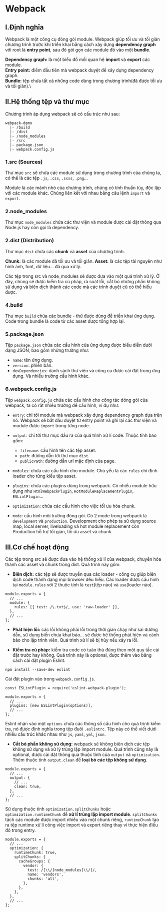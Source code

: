 # Webpack

## I.Định nghĩa
Webpack là một công cụ đóng gói module. Webpack giúp tối ưu và tối giản chương trình trước khi triển khai bằng cách xây dựng **dependency graph** với root là **entry point**, sau đó gói gọn các module đó vào một **bundle**.

**Dependency graph:** là một biểu đồ mối quan hệ **import** và **export** các module.\
**Entry point:** điểm đầu tiên mà webpack duyệt để xây dựng dependency graph.\
**Bundle:** tệp chứa tất cả những code dùng trong chương trình(đã được tối ưu và tối giản).\

## II.Hệ thống tệp và thư mục
Chương trình áp dụng webpack sẽ có cấu trúc như sau:
```
webpack-demo
  |- /build
  |- /dist
  |- /node_modules
  |- /src
  |- package.json
  |- webpack.config.js
```
### 1.src (Sources)
Thư mục `src` sẽ chứa các module sử dụng trong chương trình của chúng ta, có thể là các tệp `.js`, `.css`, `.scss`, `.png`...

Module là các mảnh nhỏ của chương trình, chúng có tính thuần túy, độc lập với các module khác. Chúng liên kết với nhau bằng câu lệnh `import` và `export`.

### 2.node_modules
Thư mục `node_modules` chứa các thư viện và module được cài đặt thông qua Node.js hay còn gọi là dependency.

### 2.dist (Distribution)
Thư mục `dist` chứa các **chunk** và **asset** của chương trình.

**Chunk:** là các module đã tối ưu và tối giản.
**Asset:** là các tệp tài nguyên như hình ảnh, font, dữ liệu... đã qua xử lý. 

Các tệp trong src và node_modules sẽ được đưa vào một quá trình xử lý. Ở đây, chúng sẽ được kiểm tra cú pháp, rà soát lỗi, cắt bỏ những phần không sử dụng và biên dịch thành các code mà các trình duyệt cũ có thể hiểu được.

### 4.build 
Thư mục `build` chứa các bundle - thứ được dùng để triển khai ứng dụng. Code trong bundle là code từ các asset được tổng hợp lại.

### 5.package.json
Tệp `package.json` chứa các cấu hình của ứng dụng được biểu diễn dưới dạng JSON, bao gồm những trường như:
- `name`: tên ứng dụng.
- `version`: phiên bản.
- `devDependencies`: danh sách thư viện và công cụ được cài đặt trong ứng dụng.
Và nhiều trường cấu hình khác.

### 6.webpack.config.js
Tệp `webpack.config.js` chứa các cấu hình cho công tác dóng gói của webpack, ta có rất nhiều trường để cấu hình, ví dụ như:
- `entry`: chỉ tới module mà webpack xây dựng dependency graph dựa trên nó. Webpack sẽ bắt đầu duyệt từ entry point và ghi lại các thư viện và module được `import` trong từng node.

- `output`: chỉ tới thư mục đầu ra của quá trình xử lí code. Thuộc tính bao gồm:
    - `filename`: cấu hình tên các tệp asset. 
    -  `path`: đường dẫn tới thư mục `dist`.
    - `publicPath`: đường dẫn url mặc định của page.

- `modules`: chứa các cấu hình cho module. Chủ yếu là các `rules` chỉ định loader cho từng kiểu tệp asset.

- `plugins`: chứa các plugins dùng trong webpack. Có nhiều module hữu dụng như `HtmlWebpackPlugin`, `HotModuleReplacementPlugin`, `ESLintPlugin`...

- `optimization`: chứa các cấu hình cho việc tối ưu hóa chunk.

- `mode`: cấu hình môi trường đóng gói. Có 2 mode trong webpack là `development` và `production`. Development cho phép ta sử dụng source map, local server, liveloading và hot module replacement còn Production hỗ trợ tối giản, tối ưu asset và chunk.

## III.Cơ chế hoạt động
Các tệp trong src sẽ được đưa vào hệ thống xử lí của webpack, chuyển hóa thành các asset và chunk trong dist. Quá trình này gồm:
- **Biên dịch:** các tệp sẽ được truyền qua các loader - công cụ giúp biên dịch code thành dạng mọi browser đều hiểu. Các loader được cấu hình tại `module.rules` với 2 thuộc tính là `test`(tệp nào) và `use`(loader nào).
```
module.exports = {
  // ...
  module: {
    rules: [{ test: /\.txt$/, use: 'raw-loader' }],
  },
  // ...
};
```

- **Phát hiện lỗi:** các lỗi không phải lỗi trong thời gian chạy như sai đường dẫn, sử dụng biến chưa khai báo... sẽ được hệ thống phát hiện và cảnh bảo cho lập trình viên. Quá trình xử lí sẽ bị hủy nếu xảy ra lỗi.

- **Kiểm tra cú pháp:** kiểm tra code có tuân thủ đúng theo một quy tắc cài đặt trước hay không. Quá trình này là optional, được thêm vào bằng cách cài đặt plugin Eslint.
```
npm install --save-dev eslint
```
Cài đặt plugin vào trong `webpack.config.js`.
```
const ESLintPlugin = require('eslint-webpack-plugin');

module.exports = {
  // ...
  plugins: [new ESLintPlugin(options)],
  // ...
};
```
Eslint nhận vào một `options` chứa các thông số cấu hình cho quá trình kiểm tra, nó được định nghĩa trong tệp đuôi `.eslintrc`. Tệp này có thể viết dưới nhiều cấu trúc khác nhau như `js`, `yaml`, `yml`, `json`. 

- **Cắt bỏ phần không sử dụng:** webpack sẽ không biên dịch các tệp không sử dụng và xử lý trùng lặp import module. Quá trình cũng này là optional, được cài đặt thông qua thuộc tính của `output` và `optimization`.\
Thêm thuộc tính `output.clean` để **loại bỏ các tệp không sử dụng**.
```
module.exports = {
  // ...
  output: {
    // ...
    clean: true,
  },
  // ...
};
```
Sử dụng thuộc tính `optimization.splitChunks` hoặc `optimization.runtimeChunk` để **xử lí trùng lặp import module**. `splitChunks` tách các module được import nhiều vào một chunk riêng, `runtimeChunk` tạo ra tệp runtime xử lí công việc import và export riêng thay vì thực hiện điều đó trong entry.
```
module.exports = {
  // ...
  optimization: {
    runtimeChunk: true,
    splitChunks: {
      cacheGroups: {
        vendor: {
          test: /[\\/]node_modules[\\/]/,
          name: 'vendors',
          chunks: 'all',
        },
      },
    },
  },
  // ...
};
```
